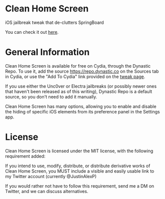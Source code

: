 # Clean Home Screen
iOS jailbreak tweak that de-clutters SpringBoard

You can check it out [here](https://repo.dynastic.co/package/xyz.royalapps.cleanhomescreen).

# General Information
Clean Home Screen is available for free on Cydia, through the Dynastic Repo. To use it, add the source https://repo.dynastic.co on the Sources tab in Cydia, or use the "Add To Cydia" link provided on the [tweak page](https://repo.dynastic.co/package/xyz.royalapps.cleanhomescreen).

If you use either the Unc0ver or Electra jailbreaks (or possibly newer ones that haven't been released as of this writing), Dynastic Repo is a default source, so you don't need to add it manually.

Clean Home Screen has many options, allowing you to enable and disable the hiding of specific iOS elements from its preference 
panel in the Settings app.

# License
Clean Home Screen is licensed under the MIT license, with the following requirement added:

If you intend to use, modify, distribute, or distribute derivative works of Clean Home Screen, you MUST include a visible and 
easily usable link to my Twitter account (currently @JustinAlexP)

If you would rather not have to follow this requirement, send me a DM on Twitter, and we can discuss alternatives.
